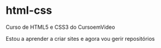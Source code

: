 # html-css
 Curso de HTML5 e CSS3 do CursoemVideo
 
 Estou a aprender a criar sites e agora vou gerir repositórios
